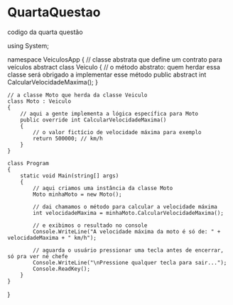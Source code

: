 # QuartaQuestao

codigo da quarta questão

using System;

namespace VeiculosApp
{
    // classe abstrata que define um contrato para veículos
    abstract class Veiculo
    {
        // o método abstrato: quem herdar essa classe será obrigado a implementar esse método
        public abstract int CalcularVelocidadeMaxima();
    }

    // a classe Moto que herda da classe Veiculo
    class Moto : Veiculo
    {
        // aqui a gente implementa a lógica específica para Moto
        public override int CalcularVelocidadeMaxima()
        {
            // o valor fictício de velocidade máxima para exemplo
            return 500000; // km/h
        }
    }

    class Program
    {
        static void Main(string[] args)
        {
            // aqui criamos uma instância da classe Moto
            Moto minhaMoto = new Moto();

            // dai chamamos o método para calcular a velocidade máxima
            int velocidadeMaxima = minhaMoto.CalcularVelocidadeMaxima();

            // e exibimos o resultado no console
            Console.WriteLine("A velocidade máxima da moto é só de: " + velocidadeMaxima + " km/h");

            // aguarda o usuário pressionar uma tecla antes de encerrar, só pra ver né chefe
            Console.WriteLine("\nPressione qualquer tecla para sair...");
            Console.ReadKey();
        }
    }
}
